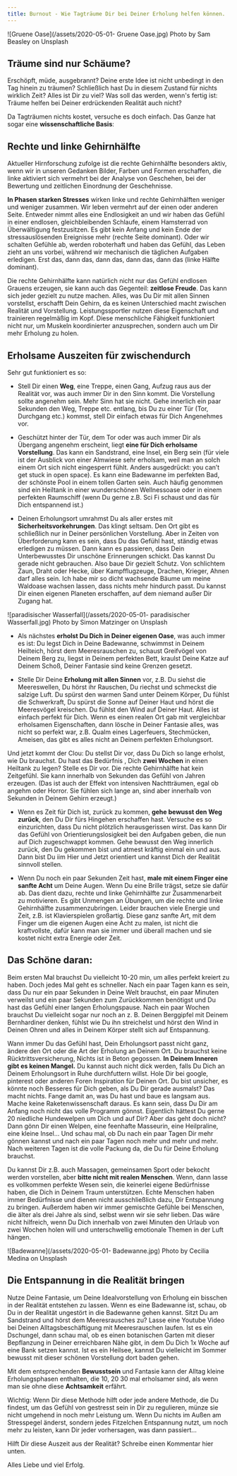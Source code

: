 ```yaml
---
title: Burnout - Wie Tagträume Dir bei Deiner Erholung helfen können.
---
```


![Gruene Oase](/assets/2020-05-01- Gruene Oase.jpg)
Photo by Sam Beasley on Unsplash

## Träume sind nur Schäume?
Erschöpft, müde, ausgebrannt? Deine erste Idee ist nicht unbedingt in den Tag hinein zu träumen? Schließlich hast Du in diesem Zustand für nichts wirklich Zeit? Alles ist Dir zu viel? Was soll das werden, wenn's fertig ist: Träume helfen bei Deiner erdrückenden Realität auch nicht?

Da Tagträumen nichts kostet, versuche es doch einfach. Das Ganze hat sogar eine **wissenschaftliche Basis**: 

## Rechte und linke Gehirnhälfte
Aktueller Hirnforschung zufolge ist die rechte Gehirnhälfte besonders aktiv, wenn wir in unseren Gedanken Bilder, Farben und Formen erschaffen, die linke aktiviert sich vermehrt bei der Analyse von Geschehen, bei der Bewertung und zeitlichen Einordnung der Geschehnisse. 

**In Phasen starken Stresses** wirken linke und rechte Gehirnhälften weniger und weniger zusammen. Wir leben vermehrt auf der einen oder anderen Seite. Entweder nimmt alles eine Endlosigkeit an und wir haben das Gefühl in einer endlosen, gleichbleibenden Schlaufe, einem Hamsterrad von Überwältigung festzusitzen. Es gibt kein Anfang und kein Ende der stressauslösenden Ereignisse mehr (rechte Seite dominant). Oder wir schalten Gefühle ab, werden roboterhaft und haben das Gefühl, das Leben zieht an uns vorbei, während wir mechanisch die täglichen Aufgaben erledigen. Erst das, dann das, dann das, dann das, dann das (linke Hälfte dominant). 

Die rechte Gehirnhälfte kann natürlich nicht nur das Gefühl endlosen Grauens erzeugen, sie kann auch das Gegenteil: **zeitlose Freude**. Das kann sich jeder gezielt zu nutze machen. Alles, was Du Dir mit allen Sinnen vorstellst, erschafft Dein Gehirn, da es keinen Unterschied macht zwischen Realität und Vorstellung. Leistungssportler nutzen diese Eigenschaft und trainieren regelmäßig im Kopf. Diese menschliche Fähigkeit funktioniert nicht nur, um Muskeln koordinierter anzusprechen, sondern auch um Dir mehr Erholung zu holen. 

## Erholsame Auszeiten für zwischendurch
Sehr gut funktioniert es so: 
- Stell Dir einen **Weg**, eine Treppe, einen Gang, Aufzug raus aus der Realität vor, was auch immer Dir in den Sinn kommt. Die Vorstellung sollte angenehm sein. Mehr Sinn hat sie nicht. Gehe innerlich ein paar Sekunden den Weg, Treppe etc. entlang, bis Du zu einer Tür (Tor, Durchgang etc.) kommst, stell Dir einfach etwas für Dich Angenehmes vor. 

- Geschützt hinter der Tür, dem Tor oder was auch immer Dir als Übergang angenehm erscheint, liegt **eine für Dich erholsame Vorstellung**. Das kann ein Sandstrand, eine Insel, ein Berg sein (für viele ist der Ausblick von einer Almwiese sehr erholsam, weil man an solch einem Ort sich nicht eingesperrt fühlt. Anders ausgedrückt: you can’t get stuck in open space). Es kann eine Badewanne im perfekten Bad, der schönste Pool in einem tollen Garten sein. Auch häufig genommen sind ein Heiltank in einer wunderschönen Wellnessoase oder in einem perfekten Raumschiff (wenn Du gerne z.B. Sci Fi schaust und das für Dich entspannend ist.) 

- Deinen Erholungsort umrahmst Du als aller erstes mit **Sicherheitsvorkehrungen**. Das klingt seltsam. Den Ort gibt es schließlich nur in Deiner persönlichen Vorstellung. Aber in Zeiten von Überforderung kann es sein, dass Du das Gefühl hast, ständig etwas erledigen zu müssen. Dann kann es passieren, dass Dein Unterbewusstes Dir unschöne Erinnerungen schickt. Das kannst Du gerade nicht gebrauchen. Also baue Dir gezielt Schutz. Von schlichtem Zaun, Draht oder Hecke, über Kampfflugzeuge, Drachen, Krieger, Ahnen darf alles sein. Ich habe mir so dicht wachsende Bäume um meine Waldoase wachsen lassen, dass nichts mehr hindurch passt. Du kannst Dir einen eigenen Planeten erschaffen, auf dem niemand außer Dir Zugang hat. 

![paradisischer Wasserfall](/assets/2020-05-01- paradisischer Wasserfall.jpg)
Photo by Simon Matzinger on Unsplash

- Als nächstes **erholst Du Dich in Deiner eigenen Oase**, was auch immer es ist: Du legst Dich in Deine Badewanne, schwimmst in Deinem Heilteich, hörst dem Meeresrauschen zu, schaust Greifvögel von Deinem Berg zu, liegst in Deinem perfekten Bett, kraulst Deine Katze auf Deinem Schoß, Deiner Fantasie sind keine Grenzen gesetzt.

- Stelle Dir Deine **Erholung mit allen Sinnen** vor, z.B. Du siehst die Meereswellen, Du hörst ihr Rauschen, Du riechst und schmeckst die salzige Luft. Du spürst den warmen Sand unter Deinem Körper, Du fühlst die Schwerkraft, Du spürst die Sonne auf Deiner Haut und hörst die Meeresvögel kreischen. Du fühlst den Wind auf Deiner Haut. Alles ist einfach perfekt für Dich. Wenn es einen realen Ort gab mit vergleichbar erholsamen Eigenschaften, dann lösche in Deiner Fantasie alles, was nicht so perfekt war, z.B. Qualm eines Lagerfeuers, Stechmücken, Ameisen, das gibt es alles nicht an Deinem perfekten Erholungsort.

Und jetzt kommt der Clou: Du stellst Dir vor, dass Du Dich so lange erholst, wie Du brauchst. Du hast das Bedürfnis , Dich **zwei Wochen** in einen Heiltank zu legen? Stelle es Dir vor. Die rechte Gehirnhälfte hat kein Zeitgefühl. Sie kann innerhalb von Sekunden das Gefühl von Jahren erzeugen. (Das ist auch der Effekt von intensiven Nachtträumen, egal ob angehm oder Horror. Sie fühlen sich lange an, sind aber innerhalb von Sekunden in Deinem Gehirn erzeugt.) 

- Wenn es Zeit für Dich ist, zurück zu kommen, **gehe bewusst den Weg zurück**, den Du Dir fürs Hingehen erschaffen hast. Versuche es so einzurichten, dass Du nicht plötzlich herausgerissen wirst. Das kann Dir das Gefühl von Orientierungslosigkeit bei den Aufgaben geben, die nun auf Dich zugeschwappt kommen. Gehe bewusst den Weg innerlich zurück, den Du gekommen bist und atmest kräftig einmal ein und aus. Dann bist Du iim Hier und Jetzt orientiert und kannst Dich der Realität sinnvoll stellen. 

- Wenn Du noch ein paar Sekunden Zeit hast, **male mit einem Finger eine sanfte Acht** um Deine Augen. Wenn Du eine Brille trägst, setze sie dafür ab. Das dient dazu, rechte und linke Gehirnhälfte zur Zusammenarbeit zu motivieren. Es gibt Unmengen an Übungen, um die rechte und linke Gehirnhälfte zusammenzubringen. Leider brauchen viele Energie und Zeit, z.B. ist Klavierspielen großartig. Diese ganz sanfte Art, mit dem Finger um die eigenen Augen eine Acht zu malen, ist nicht die kraftvollste, dafür kann man sie immer und überall machen und sie kostet nicht extra Energie oder Zeit. 

## Das Schöne daran: 
Beim ersten Mal brauchst Du vielleicht 10-20 min, um alles perfekt kreiert zu haben. Doch jedes Mal geht es schneller. Nach ein paar Tagen kann es sein, dass Du nur ein paar Sekunden in Deine Welt brauchst, ein paar Minuten verweilst und ein paar Sekunden zum Zurückkommen benötigst und Du hast das Gefühl einer langen Erholungspause. Nach ein paar Wochen brauchst Du vielleicht sogar nur noch an z. B. Deinen Berggipfel mit Deinem Bernhardiner denken, fühlst wie Du ihn streichelst und hörst den Wind in Deinen Ohren und alles in Deinem Körper stellt sich auf Entspannung. 

Wann immer Du das Gefühl hast, Dein Erholungsort passt nicht ganz, ändere den Ort oder die Art der Erholung an Deinem Ort. Du brauchst keine Rücktrittsversicherung, Nichts ist in Beton gegossen. **In Deinem Inneren gibt es keinen Mangel.** Du kannst auch nicht dick werden, falls Du Dich an Deinem Erholungsort in Ruhe durchfuttern willst. Hole Dir bei google, pinterest oder anderen Foren Inspiration für Deinen Ort. Du bist unsicher, es könnte noch Besseres für Dich geben, als Du Dir gerade ausmalst? Das macht nichts. Fange damit an, was Du hast und baue es langsam aus. Mache keine Raketenwissenschaft daraus. Es kann sein, dass Du Dir am Anfang noch nicht das volle Programm gönnst. Eigentlich hättest Du gerne 20 niedliche Hundewelpen um Dich und auf Dir? Aber das geht doch nicht? Dann gönn Dir einen Welpen, eine feenhafte Masseurin, eine Heilpraline, eine kleine Insel... Und schau mal, ob Du nach ein paar Tagen Dir mehr gönnen kannst und nach ein paar Tagen noch mehr und mehr und mehr. Nach weiteren Tagen ist die volle Packung da, die Du für Deine Erholung brauchst. 

Du kannst Dir z.B. auch Massagen, gemeinsamen Sport oder bekocht werden vorstellen, aber **bitte nicht mit realen Menschen**. Wenn, dann lasse es vollkommen perfekte Wesen sein, die keinerlei eigene Bedürfnisse haben, die Dich in Deinem Traum unterstützen. Echte Menschen haben immer Bedürfnisse und dienen nicht ausschließlich dazu, Dir Entspannung zu bringen. Außerdem haben wir immer gemischte Gefühle bei Menschen, die älter als drei Jahre als sind, selbst wenn wir sie sehr lieben. Das wäre nicht hilfreich, wenn Du Dich innerhalb von zwei Minuten den Urlaub von zwei Wochen holen will und unterschwellig emotionale Themen in der Luft hängen. 

![Badewanne](/assets/2020-05-01- Badewanne.jpg)
Photo by Cecilia Medina on Unsplash

## Die Entspannung in die Realität bringen
Nutze Deine Fantasie, um Deine Idealvorstellung von Erholung ein bisschen in der Realität entstehen zu lassen. Wenn es eine Badewanne ist, schau, ob Du in der Realität ungestört in die Badewanne gehen kannst. Sitzt Du am Sandstrand und hörst dem Meeresrausches zu? Lasse eine Youtube Video bei Deinen Alltagsbeschäftigung mit Meeresrauschen laufen. Ist es ein Dschungel, dann schau mal, ob es einen botanischen Garten mit dieser Bepflanzung in Deiner erreichbaren Nähe gibt, in dem Du Dich 1x Woche auf eine Bank setzen kannst. Ist es ein Heilsee, kannst Du vielleicht im Sommer bewusst mit dieser schönen Vorstellung dort baden gehen. 

Mit dem entsprechenden **Bewusstsein** und Fantasie kann der Alltag kleine Erholungsphasen enthalten, die 10, 20 30 mal erholsamer sind, als wenn man sie ohne diese **Achtsamkeit** erfährt. 

Wichtig: Wenn Dir diese Methode hilft oder jede andere Methode, die Du findest, um das Gefühl von gestresst sein in Dir zu regulieren, münze sie nicht umgehend in noch mehr Leistung um. Wenn Du nichts im Außen am Stresspegel änderst, sondern jedes Fitzelchen Entspannung nutzt, um noch mehr zu leisten, kann Dir jeder vorhersagen, was dann passiert... 

Hilft Dir diese Auszeit aus der Realität? Schreibe einen Kommentar hier unten.

Alles Liebe und viel Erfolg.

